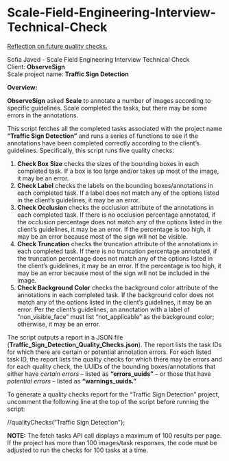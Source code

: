 # Scale-Field-Engineering-Interview-Technical-Check

[Reflection on future quality checks.](https://docs.google.com/document/d/1FiqnkiXVjJsvFi6cdFsnlTSUslOMWtw-Pkaax5MyKIA/edit?usp=sharing)

Sofia Javed - Scale Field Engineering Interview Technical Check\
Client: **ObserveSign**\
Scale project name: **Traffic Sign Detection**

**Overview:**

**ObserveSign** asked **Scale** to annotate a number of images according to specific guidelines. Scale completed the tasks, but there may be some errors in the annotations.

This script fetches all the completed tasks associated with the project name **“Traffic Sign Detection”** and runs a series of functions to see if the annotations have been completed correctly according to the client’s guidelines. Specifically, this script runs five quality checks:

1)	**Check Box Size** checks the sizes of the bounding boxes in each completed task. If a box is too large and/or takes up most of the image, it may be an error.
2)	**Check Label** checks the labels on the bounding boxes/annotations in each completed task. If a label does not match any of the options listed in the client’s guidelines, it may be an error.
3)	**Check Occlusion** checks the occlusion attribute of the annotations in each completed task. If there is no occlusion percentage annotated, if the occlusion percentage does not match any of the options listed in the client’s guidelines, it may be an error. If the percentage is too high, it may be an error because most of the sign will not be visible.
4)	**Check Truncation** checks the truncation attribute of the annotations in each completed task. If there is no truncation percentage annotated, if the truncation percentage does not match any of the options listed in the client’s guidelines, it may be an error. If the percentage is too high, it may be an error because most of the sign will not be included in the image.
5)	**Check Background Color** checks the background color attribute of the annotations in each completed task. If the background color does not match any of the options listed in the client’s guidelines, it may be an error. Per the client’s guidelines, an annotation with a label of “non_visible_face” must list “not_applicable” as the background color; otherwise, it may be an error.

The script outputs a report in a JSON file (**Traffic_Sign_Detection_Quality_Checks.json**). The report lists the task IDs for which there are certain or potential annotation errors. For each listed task ID, the report lists the quality checks for which there may be errors and for each quality check, the UUIDs of the bounding boxes/annotations that either have *certain errors* – listed as **“errors_uuids”** – or those that have *potential errors* – listed as **“warnings_uuids.”**

To generate a quality checks report for the “Traffic Sign Detection” project, uncomment the following line at the top of the script before running the script:

//qualityChecks(“Traffic Sign Detection");

**NOTE:** The fetch tasks API call displays a maximum of 100 results per page. If the project has more than 100 images/task responses, the code must be adjusted to run the checks for 100 tasks at a time.
